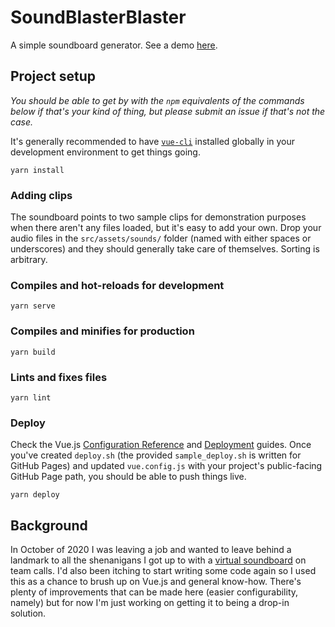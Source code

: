 # SoundBlasterBlaster

A simple soundboard generator. See a demo [here](https://mattpolicastro.github.io/soundblasterblaster/).

## Project setup

_You should be able to get by with the `npm` equivalents of the commands below if that's your kind of thing, but please submit an issue if that's not the case._

It's generally recommended to have [`vue-cli`](https://cli.vuejs.org/guide/installation.html) installed globally in your development environment to get things going.

```
yarn install
```

### Adding clips

The soundboard points to two sample clips for demonstration purposes when there aren't any files loaded, but it's easy to add your own. Drop your audio files in the `src/assets/sounds/` folder (named with either spaces or underscores) and they should generally take care of themselves. Sorting is arbitrary.

### Compiles and hot-reloads for development
```
yarn serve
```

### Compiles and minifies for production
```
yarn build
```

### Lints and fixes files
```
yarn lint
```

### Deploy
Check the Vue.js [Configuration Reference](https://cli.vuejs.org/config/) and [Deployment](https://cli.vuejs.org/guide/deployment.html#general-guidelines) guides. Once you've created `deploy.sh` (the provided `sample_deploy.sh` is written for GitHub Pages) and updated `vue.config.js` with your project's public-facing GitHub Page path, you should be able to push things live.

```
yarn deploy
```

## Background

In October of 2020 I was leaving a job and wanted to leave behind a landmark to all the shenanigans I got up to with a [virtual soundboard](https://rogueamoeba.com/farrago/) on team calls. I'd also been itching to start writing some code again so I used this as a chance to brush up on Vue.js and general know-how. There's plenty of improvements that can be made here (easier configurability, namely) but for now I'm just working on getting it to being a drop-in solution.